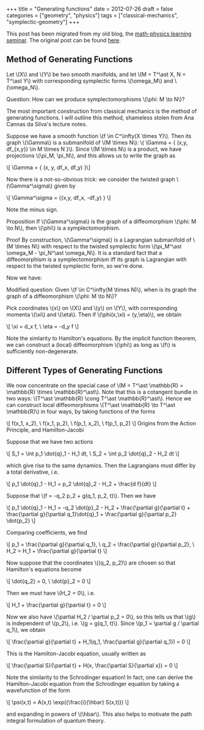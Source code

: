 +++
title = "Generating functions"
date = 2012-07-26
draft = false
categories = ["geometry", "physics"]
tags = ["classical-mechanics", "symplectic-geometry"]
+++

This post has been migrated from my old blog, the [math-physics learning seminar](https://mathphysseminar.blogspot.com/). The original post can be found [here](https://mathphysseminar.blogspot.com/2012/07/generating-functions.html).


Method of Generating Functions
-------------------------------------------------------------------------------

Let \\(X\\) and \\(Y\\) be two smooth manifolds, and let \\(M = T^\ast X, N = T^\ast Y\\) with corresponding symplectic forms \\(\omega_M\\) and \\(\omega_N\\).


Question: How can we produce symplectomorphisms \\(\phi: M \to N\\)?


The most important construction from classical mechanics is the method of generating functions. I will outline this method, shameless stolen from Ana Cannas da Silva's lecture notes.


Suppose we have a smooth function \\(f \in C^\infty(X \times Y)\\). Then its graph \\(\Gamma\\) is a submanifold of \\(M \times N\\): \\( \Gamma = \{ (x,y, df_{x,y}) \in M \times N \}\\). Since \\(M \times N\\) is a product, we have projections \\(\pi_M, \pi_N\\), and this allows us to write the graph as

\\[ \Gamma = \{ (x, y, df_x, df_y) \}\\]

Now there is a not-so-obvious trick: we consider the twisted graph \\(\Gamma^\sigma\\) given by

\\[ \Gamma^\sigma =  \{(x,y, df_x, -df_y) \} \\]

Note the minus sign.


Proposition If \\(\Gamma^\sigma\\) is the graph of a diffeomorphism \\(\phi: M \to N\\), then \\(\phi\\) is a symplectomorphism.


Proof By construction, \\(\Gamma^\sigma\\) is a Lagrangian submanifold of \\(M \times N\\) with respect to the twisted symplectic form \\(\pi_M^\ast \omega_M - \pi_N^\ast \omega_N\\). It is a standard fact that a diffeomorphism is a symplectomorphism iff its graph is Lagrangian with respect to the twisted symplectic form, so we're done.


Now we have:


Modified question: Given \\(f \in C^\infty(M \times N)\\), when is its graph the graph of a diffeomorphism \\(\phi: M \to N\\)?


Pick coordinates \\(x\\) on \\(X\\) and \\(y\\) on \\(Y\\), with corresponding momenta \\(\xi\\) and \\(\eta\\). Then if \\(\phi(x,\xi) = (y,\eta)\\), we obtain

\\[ \xi = d_x f, \ \eta = -d_y f \\]

Note the simlarity to Hamilton's equations. By the implicit function theorem, we can construct a (local) diffeomorphism \\(\phi\\) as long as \\(f\\) is sufficiently non-degenerate.


Different Types of Generating Functions
-------------------------------------------------------------------------------

We now concentrate on the special case of \\(M = T^\ast \mathbb{R} = \mathbb{R} \times \mathbb{R}^\ast\\). Note that this is a cotangent bundle in two ways: \\(T^\ast \mathbb{R} \cong T^\ast \mathbb{R}^\ast\\). Hence we can construct local diffeomorphisms \\(T^\ast \mathbb{R} \to T^\ast \mathbb{R}\\) in four ways, by taking functions of the forms

\\[ f(x_1, x_2), \ f(x_1, p_2), \ f(p_1, x_2), \ f(p_1, p_2) \\]
Origins from the Action Principle, and Hamilton-Jacobi

Suppose that we have two actions

\\[ S_1 = \int p_1 \dot{q}_1 - H_1 dt, \ S_2 = \int p_2 \dot{q}_2 - H_2 dt \\]

which give rise to the same dynamics. Then the Lagrangians must differ by a total derivative, i.e.

\\[ p_1 \dot{q}_1 - H_1 = p_2 \dot{q}_2 - H_2  + \frac{d f}{dt} \\]

Suppose that \\(f = -q_2 p_2 + g(q_1, p_2, t)\\). Then we have

\\[ p_1 \dot{q}_1 - H_1 = -q_2 \dot{p}_2 - H_2 + \frac{\partial g}{\partial t} + \frac{\partial g}{\partial q_1}\dot{q}_1 + \frac{\partial g}{\partial p_2} \dot{p_2} \\]

Comparing coefficients, we find

\\[ p_1 = \frac{\partial g}{\partial q_1}, \ q_2 = \frac{\partial g}{\partial p_2}, \ H_2 = H_1 + \frac{\partial g}{\partial t} \\]


Now suppose that the coordinates \\((q_2, p_2)\\) are chosen so that Hamilton's equations become

\\[ \dot{q_2} = 0, \ \dot{p}_2 = 0 \\]

Then we must have \\(H_2 = 0\\), i.e.

\\[ H_1 + \frac{\partial g}{\partial t} = 0 \\]

Now we also have \\(\partial H_2 / \partial p_2 = 0\\), so this tells us that \\(g\\) is independent of \\(p_2\\), i.e. \\(g = g(q_1, t)\\). Since \\(p_1 = \partial g / \partial q_1\\), we obtain

\\[ \frac{\partial g}{\partial t} + H_1(q_1, \frac{\partial g}{\partial q_1}) = 0 \\]

This is the Hamilton-Jacobi equation, usually written as

\\[ \frac{\partial S}{\partial t} + H(x, \frac{\partial S}{\partial x}) = 0 \\]

Note the similarity to the Schrodinger equation! In fact, one can derive the Hamilton-Jacobi equation from the Schrodinger equation by taking a wavefunction of the form

\\[ \psi(x,t) = A(x,t) \exp({\frac{i}{\hbar} S(x,t)}) \\]

and expanding in powers of \\(\hbar\\). This also helps to motivate the path integral formulation of quantum theory.
